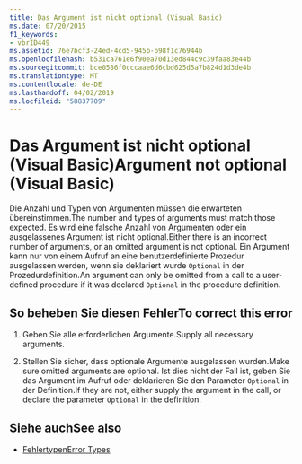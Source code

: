 ```yaml
---
title: Das Argument ist nicht optional (Visual Basic)
ms.date: 07/20/2015
f1_keywords:
- vbrID449
ms.assetid: 76e7bcf3-24ed-4cd5-945b-b98f1c76944b
ms.openlocfilehash: b531ca761e6f90ea70d13ed844c9c39faa83e44b
ms.sourcegitcommit: bce0586f0cccaae6d6cbd625d5a7b824d1d3de4b
ms.translationtype: MT
ms.contentlocale: de-DE
ms.lasthandoff: 04/02/2019
ms.locfileid: "58837709"
---
```

# <a name="argument-not-optional-visual-basic"></a><span data-ttu-id="1a158-102">Das Argument ist nicht optional (Visual Basic)</span><span class="sxs-lookup"><span data-stu-id="1a158-102">Argument not optional (Visual Basic)</span></span>
<span data-ttu-id="1a158-103">Die Anzahl und Typen von Argumenten müssen die erwarteten übereinstimmen.</span><span class="sxs-lookup"><span data-stu-id="1a158-103">The number and types of arguments must match those expected.</span></span> <span data-ttu-id="1a158-104">Es wird eine falsche Anzahl von Argumenten oder ein ausgelassenes Argument ist nicht optional.</span><span class="sxs-lookup"><span data-stu-id="1a158-104">Either there is an incorrect number of arguments, or an omitted argument is not optional.</span></span> <span data-ttu-id="1a158-105">Ein Argument kann nur von einem Aufruf an eine benutzerdefinierte Prozedur ausgelassen werden, wenn sie deklariert wurde `Optional` in der Prozedurdefinition.</span><span class="sxs-lookup"><span data-stu-id="1a158-105">An argument can only be omitted from a call to a user-defined procedure if it was declared `Optional` in the procedure definition.</span></span>  
  
## <a name="to-correct-this-error"></a><span data-ttu-id="1a158-106">So beheben Sie diesen Fehler</span><span class="sxs-lookup"><span data-stu-id="1a158-106">To correct this error</span></span>  
  
1.  <span data-ttu-id="1a158-107">Geben Sie alle erforderlichen Argumente.</span><span class="sxs-lookup"><span data-stu-id="1a158-107">Supply all necessary arguments.</span></span>  
  
2.  <span data-ttu-id="1a158-108">Stellen Sie sicher, dass optionale Argumente ausgelassen wurden.</span><span class="sxs-lookup"><span data-stu-id="1a158-108">Make sure omitted arguments are optional.</span></span> <span data-ttu-id="1a158-109">Ist dies nicht der Fall ist, geben Sie das Argument im Aufruf oder deklarieren Sie den Parameter `Optional` in der Definition.</span><span class="sxs-lookup"><span data-stu-id="1a158-109">If they are not, either supply the argument in the call, or declare the parameter `Optional` in the definition.</span></span>  
  
## <a name="see-also"></a><span data-ttu-id="1a158-110">Siehe auch</span><span class="sxs-lookup"><span data-stu-id="1a158-110">See also</span></span>

- [<span data-ttu-id="1a158-111">Fehlertypen</span><span class="sxs-lookup"><span data-stu-id="1a158-111">Error Types</span></span>](../../../visual-basic/programming-guide/language-features/error-types.md)
